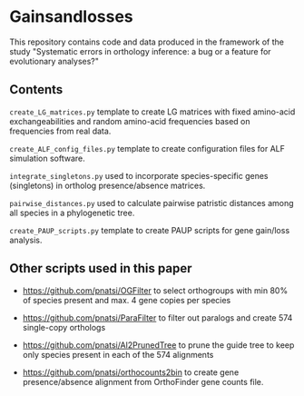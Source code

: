 # Gainsandlosses
This repository contains code and data produced in the framework of the study "Systematic errors in orthology inference: a bug or a feature for evolutionary analyses?"

## Contents

`create_LG_matrices.py` template to create LG matrices with fixed amino-acid exchangeabilities and random amino-acid frequencies based on frequencies from real data.

`create_ALF_config_files.py` template to create configuration files for ALF simulation software.

`integrate_singletons.py` used to incorporate species-specific genes (singletons) in ortholog presence/absence matrices.

`pairwise_distances.py` used to calculate pairwise patristic distances among all species in a phylogenetic tree.

`create_PAUP_scripts.py` template to create PAUP scripts for gene gain/loss analysis.

## Other scripts used in this paper

- https://github.com/pnatsi/OGFilter to select orthogroups with min 80% of species present and max. 4 gene copies per species

- https://github.com/pnatsi/ParaFilter to filter out paralogs and create 574 single-copy orthologs

- https://github.com/pnatsi/Al2PrunedTree to prune the guide tree to keep only species present in each of the 574 alignments

- https://github.com/pnatsi/orthocounts2bin to create gene presence/absence alignment from OrthoFinder gene counts file.
